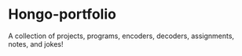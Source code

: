 # Hongo-portfolio
A collection of projects, programs, encoders, decoders, assignments, notes, and jokes!
